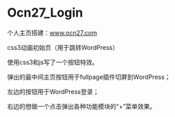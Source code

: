 # Ocn27_Login
个人主页搭建：www.ocn27.com

css3动画初始页（用于跳转WordPress）

使用css3和js写了一个按钮特效。

弹出的最中间主页按钮用于fullpage插件切屏到WordPress；

左边的按钮用于WordPress登录；

右边的想做一个点击弹出各种功能模块的“+”菜单效果。

